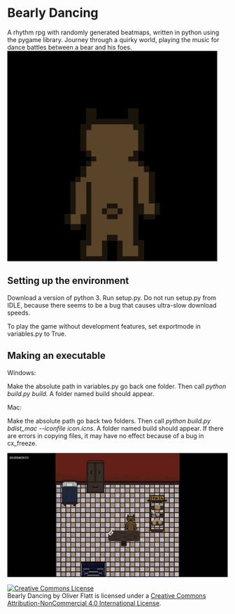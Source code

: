 # Bearly Dancing
A rhythm rpg with randomly generated beatmaps, written in python using the pygame library. Journey through a quirky world, playing the music for dance battles between a bear and his foes.
![gif did not load](https://github.com/oflatt/portfolio-gifs/blob/master/beardance.gif)

## Setting up the environment

Download a version of python 3.
Run setup.py. Do not run setup.py from IDLE, because there seems to be a bug that causes ultra-slow download speeds.

To play the game without development features, set exportmode in variables.py to True.

## Making an executable

Windows:

Make the absolute path in variables.py go back one folder. Then call *python build.py build*.
A folder named build should appear.

Mac:

Make the absolute path go back two folders. Then call *python build.py bdist_mac --iconfile icon.icns*.
A folder named build should appear. If there are errors in copying files, it may have no effect because of a bug in cx_freeze.



![](https://github.com/oflatt/portfolio-gifs/blob/master/bearly-dancing-demo.gif)


<a rel="license" href="http://creativecommons.org/licenses/by-nc/4.0/"><img alt="Creative Commons License" style="border-width:0" src="https://i.creativecommons.org/l/by-nc/4.0/88x31.png" /></a><br /><span xmlns:dct="http://purl.org/dc/terms/" property="dct:title">Bearly Dancing</span> by <span xmlns:cc="http://creativecommons.org/ns#" property="cc:attributionName">Oliver Flatt</span> is licensed under a <a rel="license" href="http://creativecommons.org/licenses/by-nc/4.0/">Creative Commons Attribution-NonCommercial 4.0 International License</a>.
